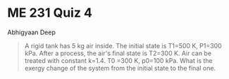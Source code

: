 # ME 231 Quiz 4

Abhigyaan Deep

> A rigid tank has 5 kg air inside. The initial state is T1=500 K, P1=300 kPa. After a process, the air's final state is T2=300 K. Air can be treated with constant k=1.4. T0 =300 K, p0=100 kPa. What is the exergy change of the system from the initial state to the final one.
